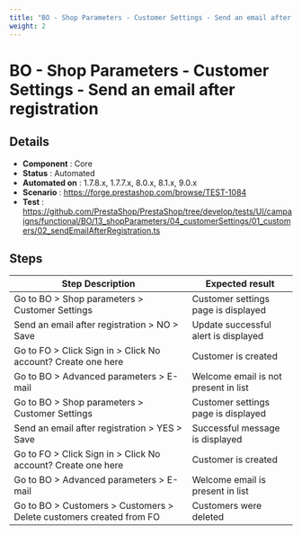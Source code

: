 ```yaml
---
title: "BO - Shop Parameters - Customer Settings - Send an email after registration"
weight: 2
---
```


# BO - Shop Parameters - Customer Settings - Send an email after registration
## Details
* **Component** : Core
* **Status** : Automated
* **Automated on** : 1.7.8.x, 1.7.7.x, 8.0.x, 8.1.x, 9.0.x
* **Scenario** : https://forge.prestashop.com/browse/TEST-1084
* **Test** : https://github.com/PrestaShop/PrestaShop/tree/develop/tests/UI/campaigns/functional/BO/13_shopParameters/04_customerSettings/01_customers/02_sendEmailAfterRegistration.ts

## Steps
| Step Description | Expected result |
| ----- | ----- |
| Go to BO > Shop parameters > Customer Settings | Customer settings page is displayed |
| Send an email after registration > NO > Save | Update successful alert is displayed |
| Go to FO > Click Sign in > Click No account? Create one here | Customer is created |
| Go to BO > Advanced parameters > E-mail | Welcome email is not present in list |
| Go to BO > Shop parameters > Customer Settings | Customer settings page is displayed |
| Send an email after registration > YES > Save | Successful message is displayed |
| Go to FO > Click Sign in > Click No account? Create one here | Customer is created |
| Go to BO > Advanced parameters > E-mail | Welcome email is present in list |
| Go to BO > Customers > Customers > Delete customers created from FO | Customers were deleted |
